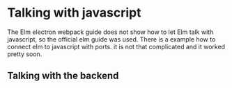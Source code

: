 # Talking with javascript

The Elm electron webpack guide does not show how to let Elm talk with javascript, so the official elm guide was used. There is a example how to connect elm to javascript with ports. it is not that complicated and it worked pretty soon.

## Talking with the backend
